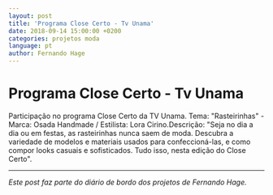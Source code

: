 ```yaml
---
layout: post
title: 'Programa Close Certo - Tv Unama'
date: 2018-09-14 15:00:00 +0200
categories: projetos moda
language: pt
author: Fernando Hage
---
```


# Programa Close Certo - Tv Unama

Participação no programa Close Certo da TV Unama. Tema: "Rasteirinhas" - Marca: Osada Handmade / Estilista: Lora Cirino.Descrição: "Seja no dia a dia ou em festas, as rasteirinhas nunca saem de moda. Descubra a variedade de modelos e materiais usados para confeccioná-las, e como compor looks casuais e sofisticados. Tudo isso, nesta edição do Close Certo".

---

*Este post faz parte do diário de bordo dos projetos de Fernando Hage.*